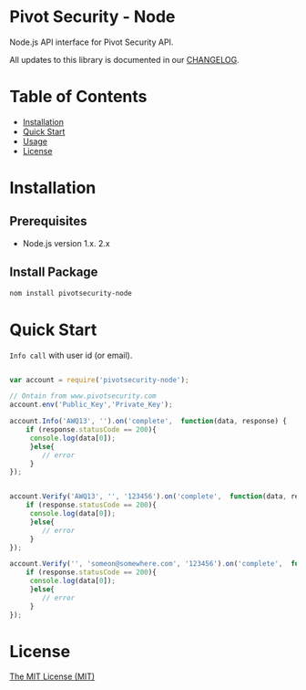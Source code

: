# Pivot Security - Node

Node.js API interface for Pivot Security API.

All updates to this library is documented in our [CHANGELOG](https://github.com/pivotsecurity/pivotsecurity-node/blob/master/CHANGELOG.md).

# Table of Contents
- [Installation](#installation)
- [Quick Start](#quick-start)
- [Usage](#usage)
- [License](#license)

<a name="installation"></a>
# Installation

## Prerequisites

- Node.js version 1.x. 2.x

## Install Package

```bash
nom install pivotsecurity-node
```

<a name="quick-start"></a>
# Quick Start

`Info call` with user id (or email).

```node.js

var account = require('pivotsecurity-node');

// Ontain from www.pivotsecurity.com
account.env('Public_Key','Private_Key');

account.Info('AWQ13', '').on('complete',  function(data, response) {
	if (response.statusCode == 200){
	 console.log(data[0]);
	 }else{
	 	// error
	 }
});


account.Verify('AWQ13', '', '123456').on('complete',  function(data, response) {
	if (response.statusCode == 200){
	 console.log(data[0]);
	 }else{
	 	// error
	 }
});

account.Verify('', 'someon@somewhere.com', '123456').on('complete',  function(data, response) {
	if (response.statusCode == 200){
	 console.log(data[0]);
	 }else{
	 	// error
	 }
});
```

<a name="license"></a>
# License
[The MIT License (MIT)](LICENSE)


